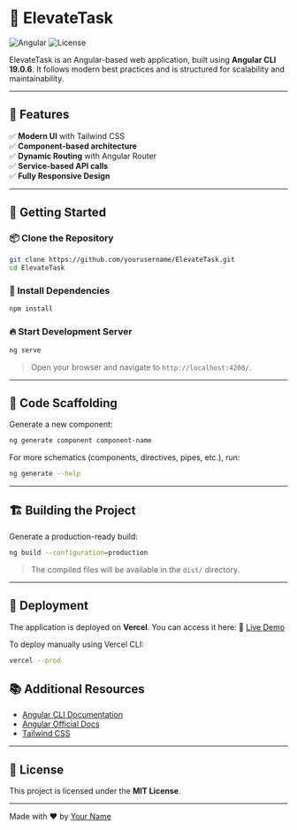 # 🚀 ElevateTask

![Angular](https://img.shields.io/badge/Angular-19.0.6-red?style=flat-square&logo=angular)
![License](https://img.shields.io/badge/License-MIT-blue.svg)

ElevateTask is an Angular-based web application, built using **Angular CLI 19.0.6**. It follows modern best practices and is structured for scalability and maintainability.

---

## 📌 Features
✅ **Modern UI** with Tailwind CSS  
✅ **Component-based architecture**  
✅ **Dynamic Routing** with Angular Router  
✅ **Service-based API calls**  
✅ **Fully Responsive Design**  

---

## 🚀 Getting Started
### 📦 Clone the Repository
```bash
git clone https://github.com/yourusername/ElevateTask.git
cd ElevateTask
```

### 📌 Install Dependencies
```bash
npm install
```

### 🔥 Start Development Server
```bash
ng serve
```
> Open your browser and navigate to `http://localhost:4200/`.

---

## 📌 Code Scaffolding
Generate a new component:
```bash
ng generate component component-name
```
For more schematics (components, directives, pipes, etc.), run:
```bash
ng generate --help
```

---

## 🏗 Building the Project
Generate a production-ready build:
```bash
ng build --configuration=production
```
> The compiled files will be available in the `dist/` directory.

---

## 🚀 Deployment
The application is deployed on **Vercel**. You can access it here:
🔗 [Live Demo](https://elevate-task-8a3x.vercel.app/)

To deploy manually using Vercel CLI:
```bash
vercel --prod
```
## 📚 Additional Resources
- [Angular CLI Documentation](https://angular.dev/tools/cli)
- [Angular Official Docs](https://angular.dev/)
- [Tailwind CSS](https://tailwindcss.com/)

---

## 📝 License
This project is licensed under the **MIT License**.

---

Made with ❤️ by [Your Name](https://github.com/yourusername)

